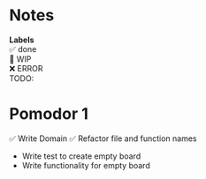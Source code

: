 # Notes

**Labels**  
✅ done  
🚧 WIP  
❌ ERROR  
TODO:

# Pomodor 1

✅ Write Domain
✅ Refactor file and function names

- Write test to create empty board
- Write functionality for empty board
